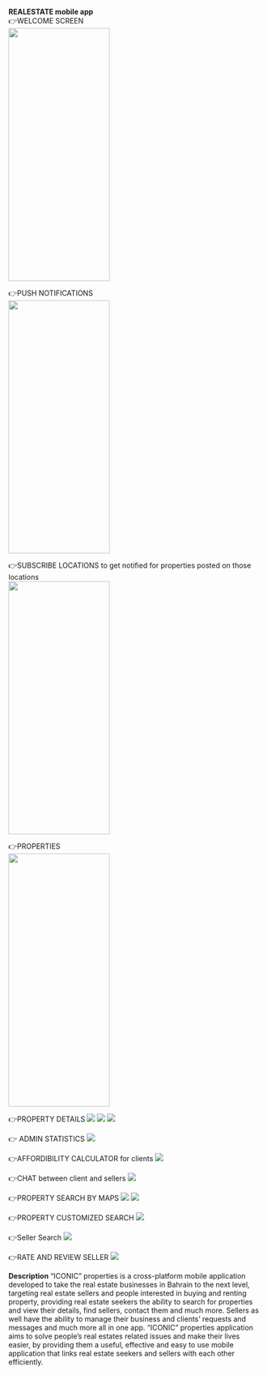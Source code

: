 **REALESTATE mobile app**
<br/>
👉WELCOME SCREEN<br/>
<img src="readmeimages/12.png" height=500 width=200>

👉PUSH NOTIFICATIONS<br/>
<img src="readmeimages/11.png" height=500 width=200>

👉SUBSCRIBE LOCATIONS to get notified for properties posted on those locations<br/>
<img src="readmeimages/5.jpeg" height=500 width=200>

👉PROPERTIES<br/>
<img src="readmeimages/8.jpeg" height=500 width=200>

👉PROPERTY DETAILS
![](readmeimages/2.jpeg)
![](readmeimages/14.png)
![](readmeimages/10.jpeg)

👉 ADMIN STATISTICS
![](readmeimages/1.jpeg)

👉AFFORDIBILITY CALCULATOR for clients
![](readmeimages/3.jpeg)

👉CHAT between client and sellers
![](readmeimages/4.jpeg)

👉PROPERTY SEARCH BY MAPS
![](readmeimages/6.jpeg)
![](readmeimages/9.jpeg)

👉PROPERTY CUSTOMIZED SEARCH
![](readmeimages/13.png)

👉Seller Search
![](readmeimages/7.jpeg)

👉RATE AND REVIEW SELLER
![](readmeimages/15.png)

**Description**
“ICONIC” properties is a cross-platform mobile application developed to take the real estate businesses in Bahrain to the next level, targeting real estate sellers and people interested in buying and renting property, providing real estate seekers the ability to search for properties and view their details, find sellers, contact them and much more. Sellers as well have the ability to manage their business and clients’ requests and messages and much more all in one app. “ICONIC” properties application aims to solve people’s real estates related issues and make their lives easier, by providing them a useful, effective and easy to use mobile application that links real estate seekers and sellers with each other efficiently.
